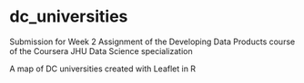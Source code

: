 # dc_universities

Submission for Week 2 Assignment of the Developing Data Products course of the Coursera JHU Data Science specialization

A map of DC universities created with Leaflet in R
